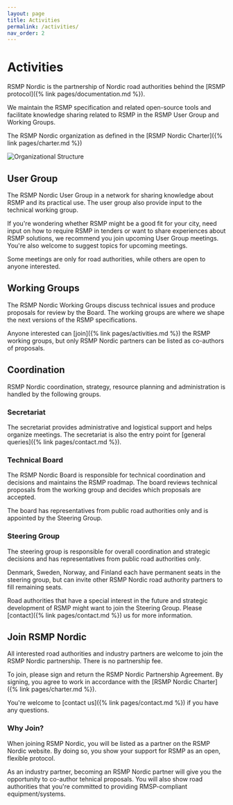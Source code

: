 ```yaml
---
layout: page
title: Activities
permalink: /activities/
nav_order: 2
---
```


# Activities
RSMP Nordic is the partnership of Nordic road authorities behind the [RSMP protocol]({% link pages/documentation.md %}).

We maintain the RSMP specification and related open-source tools and facilitate knowledge sharing related to RSMP in the RSMP User Group and Working Groups.

The RSMP Nordic organization as defined in the [RSMP Nordic Charter]({% link pages/charter.md %})

![Organizational Structure](/assets/images/organization.png)

## User Group
The RSMP Nordic User Group in a network for sharing knowledge about RSMP and its practical use. The user group also provide input to the technical working group.

If you're wondering whether RSMP might be a good fit for your city, need input on how to require RSMP in tenders or want to share experiences about RSMP solutions, we recommend you join upcoming User Group meetings. You're also welcome to suggest topics for upcoming meetings.

Some meetings are only for road authorities, while others are open to anyone interested.

## Working Groups
The RSMP Nordic Working Groups discuss technical issues and produce proposals for review by the Board. The working groups are where we shape the next versions of the RSMP specifications.

Anyone interested can [join]({% link pages/activities.md %}) the RSMP working groups, but only RSMP Nordic partners can be listed as co-authors of proposals.

## Coordination
RSMP Nordic coordination, strategy, resource planning and administration is handled by the following groups.

### Secretariat
The secretariat provides administrative and logistical support and helps organize meetings. The secretariat is also the entry point for [general queries]({% link pages/contact.md %}).

### Technical Board
The RSMP Nordic Board is responsible for technical coordination and decisions and maintains the RSMP roadmap. The board reviews technical proposals from the working group and decides which proposals are accepted.

The board has representatives from public road authorities only and is appointed by the Steering Group.

### Steering Group
The steering group is responsible for overall coordination and strategic decisions and has representatives from public road authorities only.

Denmark, Sweden, Norway, and Finland each have permanent seats in the steering group, but can invite other RSMP Nordic road authority partners to fill remaining seats.

Road authorities that have a special interest in the future and strategic development of RSMP might want to join the Steering Group. Please [contact]({% link pages/contact.md %}) us for more information.

## Join RSMP Nordic
All interested road authorities and industry partners are welcome to join the RSMP Nordic partnership. There is no partnership fee.

To join, please sign and return the RSMP Nordic Partnership Agreement. By signing, you agree to work in accordance with the [RSMP Nordic Charter]({% link pages/charter.md %}).

You're welcome to [contact us]({% link pages/contact.md %}) if you have any questions.

### Why Join?
When joining RSMP Nordic, you will be listed as a partner on the RSMP Nordic website. By doing so, you show your support for RSMP as an open, flexible protocol.

As an industry partner, becoming an RSMP Nordic partner will give you the opportunity to co-author tehnical proposals. You will also show road authorities that you're committed to providing RMSP-compliant equipment/systems.
